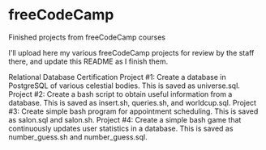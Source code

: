 # freeCodeCamp
Finished projects from freeCodeCamp courses

I'll upload here my various freeCodeCamp projects for review by the staff there, and update this README as I finish them.

Relational Database Certification
Project #1: Create a database in PostgreSQL of various celestial bodies. This is saved as universe.sql.
Project #2: Create a bash script to obtain useful information from a database. This is saved as insert.sh, queries.sh, and worldcup.sql.
Project #3: Create simple bash program for appointment scheduling. This is saved as salon.sql and salon.sh.
Project #4: Create a simple bash game that continuously updates user statistics in a database. This is saved as number_guess.sh and number_guess.sql.
